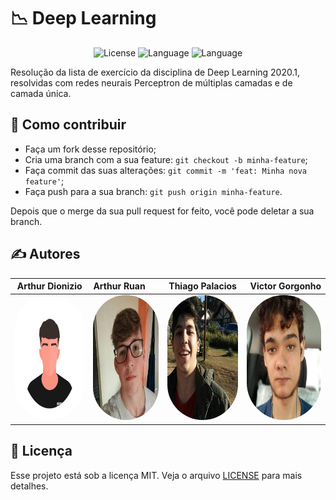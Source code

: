 # 📉 Deep Learning

<p align="center">
  <img src="https://img.shields.io/badge/license-MIT-orange" alt="License">
  <img alt="Language" src="https://img.shields.io/badge/python-3.7-orange">
  <img alt="Language" src="https://img.shields.io/badge/jupyter-notebook-orange">
</p>

Resolução da lista de exercício da disciplina de Deep Learning 2020.1, resolvidas com redes neurais Perceptron de múltiplas camadas e de camada única.

## 🤔 Como contribuir

- Faça um fork desse repositório;
- Cria uma branch com a sua feature: `git checkout -b minha-feature`;
- Faça commit das suas alterações: `git commit -m 'feat: Minha nova feature'`;
- Faça push para a sua branch: `git push origin minha-feature`.

Depois que o merge da sua pull request for feito, você pode deletar a sua branch.

## ✍ Autores

| **Arthur Dionizio** | **Arthur Ruan** | **Thiago Palacios**  | **Victor Gorgonho** |
|-----------------|:-------------|:---------------:|---------------:|
| <a href="https://github.com/dionart" > <img src="images/dionizio.jpg" width="200px" height="200px" style="border-radius:100px" /> <a> | <a href="https://github.com/arthuruan" > <img src="images/ruan.jpg" width="200px" height="200px" style="border-radius:100px" /> <a> | <a href="https://github.com/Thiag0Andres" > <img src="images/thiago.jpg" width="200px" height="200px" style="border-radius:100px" /> <a> | <a href="https://github.com/victorgorgonho" > <img src="images/gorgonho.jpg" width="200px" height="200px" style="border-radius:100px" /> <a> |

## :memo: Licença

Esse projeto está sob a licença MIT. Veja o arquivo [LICENSE](LICENSE) para mais detalhes.
